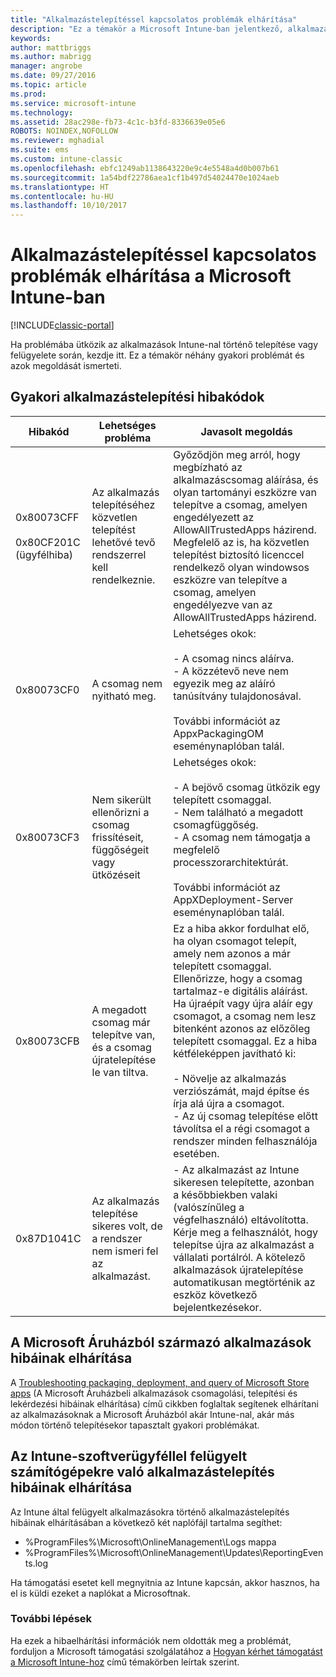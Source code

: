 ```yaml
---
title: "Alkalmazástelepítéssel kapcsolatos problémák elhárítása"
description: "Ez a témakör a Microsoft Intune-ban jelentkező, alkalmazástelepítéssel kapcsolatos problémák megoldásához nyújt segítséget."
keywords: 
author: mattbriggs
ms.author: mabrigg
manager: angrobe
ms.date: 09/27/2016
ms.topic: article
ms.prod: 
ms.service: microsoft-intune
ms.technology: 
ms.assetid: 28ac298e-fb73-4c1c-b3fd-8336639e05e6
ROBOTS: NOINDEX,NOFOLLOW
ms.reviewer: mghadial
ms.suite: ems
ms.custom: intune-classic
ms.openlocfilehash: ebfc1249ab1138643220e9c4e5548a4d0b007b61
ms.sourcegitcommit: 1a54bdf22786aea1cf1b497d54024470e1024aeb
ms.translationtype: HT
ms.contentlocale: hu-HU
ms.lasthandoff: 10/10/2017
---
```

# <a name="troubleshoot-app-deployment-problems-in-microsoft-intune"></a>Alkalmazástelepítéssel kapcsolatos problémák elhárítása a Microsoft Intune-ban

[!INCLUDE[classic-portal](../includes/classic-portal.md)]

Ha problémába ütközik az alkalmazások Intune-nal történő telepítése vagy felügyelete során, kezdje itt. Ez a témakör néhány gyakori problémát és azok megoldását ismerteti.

## <a name="common-app-deployment-error-codes"></a>Gyakori alkalmazástelepítési hibakódok

|Hibakód|Lehetséges probléma|Javasolt megoldás|
|--------------|--------------------|------------------------|
|0x80073CFF<br /><br />0x80CF201C (ügyfélhiba)|Az alkalmazás telepítéséhez közvetlen telepítést lehetővé tevő rendszerrel kell rendelkeznie.|Győződjön meg arról, hogy megbízható az alkalmazáscsomag aláírása, és olyan tartományi eszközre van telepítve a csomag, amelyen engedélyezett az AllowAllTrustedApps házirend. Megfelelő az is, ha közvetlen telepítést biztosító licenccel rendelkező olyan windowsos eszközre van telepítve a csomag, amelyen engedélyezve van az AllowAllTrustedApps házirend.|
|0x80073CF0|A csomag nem nyitható meg.|Lehetséges okok:<br /><br />-   A csomag nincs aláírva.<br />-   A közzétevő neve nem egyezik meg az aláíró tanúsítvány tulajdonosával.<br /><br />További információt az AppxPackagingOM eseménynaplóban talál.|
|0x80073CF3|Nem sikerült ellenőrizni a csomag frissítéseit, függőségeit vagy ütközéseit|Lehetséges okok:<br /><br />-   A bejövő csomag ütközik egy telepített csomaggal.<br />-   Nem található a megadott csomagfüggőség.<br />-   A csomag nem támogatja a megfelelő processzorarchitektúrát.<br /><br />További információt az AppXDeployment-Server eseménynaplóban talál.|
|0x80073CFB|A megadott csomag már telepítve van, és a csomag újratelepítése le van tiltva.|Ez a hiba akkor fordulhat elő, ha olyan csomagot telepít, amely nem azonos a már telepített csomaggal. Ellenőrizze, hogy a csomag tartalmaz-e digitális aláírást. Ha újraépít vagy újra aláír egy csomagot, a csomag nem lesz bitenként azonos az előzőleg telepített csomaggal. Ez a hiba kétféleképpen javítható ki:<br /><br />-   Növelje az alkalmazás verziószámát, majd építse és írja alá újra a csomagot.<br />-   Az új csomag telepítése előtt távolítsa el a régi csomagot a rendszer minden felhasználója esetében.|
|0x87D1041C|Az alkalmazás telepítése sikeres volt, de a rendszer nem ismeri fel az alkalmazást.|- Az alkalmazást az Intune sikeresen telepítette, azonban a későbbiekben valaki (valószínűleg a végfelhasználó) eltávolította. Kérje meg a felhasználót, hogy telepítse újra az alkalmazást a vállalati portálról. A kötelező alkalmazások újratelepítése automatikusan megtörténik az eszköz következő bejelentkezésekor.|

## <a name="troubleshooting-apps-from-the-microsoft-store"></a>A Microsoft Áruházból származó alkalmazások hibáinak elhárítása

A [Troubleshooting packaging, deployment, and query of Microsoft Store apps](https://msdn.microsoft.com/library/windows/desktop/hh973484.aspx) (A Microsoft Áruházbeli alkalmazások csomagolási, telepítési és lekérdezési hibáinak elhárítása) című cikkben foglaltak segítenek elhárítani az alkalmazásoknak a Microsoft Áruházból akár Intune-nal, akár más módon történő telepítésekor tapasztalt gyakori problémákat.

## <a name="troubleshooting-app-deployment-to-pcs-managed-by-the-intune-software-client"></a>Az Intune-szoftverügyféllel felügyelt számítógépekre való alkalmazástelepítés hibáinak elhárítása
Az Intune által felügyelt alkalmazásokra történő alkalmazástelepítés hibáinak elhárításában a következő két naplófájl tartalma segíthet:
- %ProgramFiles%\Microsoft\OnlineManagement\Logs mappa
- %ProgramFiles%\Microsoft\OnlineManagement\Updates\ReportingEvents.log

Ha támogatási esetet kell megnyitnia az Intune kapcsán, akkor hasznos, ha el is küldi ezeket a naplókat a Microsoftnak.


### <a name="next-steps"></a>További lépések
Ha ezek a hibaelhárítási információk nem oldották meg a problémát, forduljon a Microsoft támogatási szolgálatához a [Hogyan kérhet támogatást a Microsoft Intune-hoz](how-to-get-support-for-microsoft-intune.md) című témakörben leírtak szerint.
